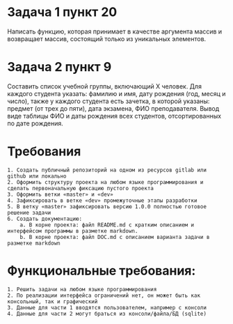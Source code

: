 # Задача 1 пункт 20
Написать функцию, которая принимает в качестве аргумента массив и возвращает массив, состоящий только из уникальных элементов.
# Задача 2 пункт 9
Составить список учебной группы, включающий Х человек. Для каждого студента указать: фамилию и имя, дату рождения (год, месяц и число), также у каждого студента есть зачетка, в которой указаны: предмет (от трех до пяти), дата экзамена, ФИО преподавателя.
Вывод виде таблицы ФИО и даты рождения всех студентов, отсортированных по дате рождения.
# Требования
    1. Создать публичный репозиторий на одном из ресурсов gitlab или github или локально
    2. Оформить структуру проекта на любом языке программирования и сделать первоначальную фиксацию пустого проекта
    3. Оформить ветки «master» и «dev»
    4. Зафиксировать в ветке «dev» промежуточные этапы разработки
    5. В ветку «master» зафиксировать версию 1.0.0 полностью готовое решение задачи
    6. Создать документацию:
        a. В корне проекта: файл README.md с кратким описанием и интерфейсом программы в разметке markdown.
        b. В корне проекта: файл DOC.md с описанием варианта задачи в разметке markdown

# Функциональные требования:
    1. Решить задачи на любом языке программирования
    2. По реализации интерфейса ограничений нет, он может быть как консольный, так и графический
    3. Данные для части 1 вводятся пользователем, например с консоли
    4. Данные для части 2 могут браться из консоли/файла/БД (sqlite)